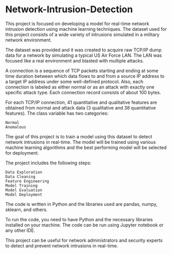 # Network-Intrusion-Detection

This project is focused on developing a model for real-time network intrusion detection using machine learning techniques. The dataset used for this project consists of a wide variety of intrusions simulated in a military network environment.

The dataset was provided and it was created to acquire raw TCP/IP dump data for a network by simulating a typical US Air Force LAN. The LAN was focused like a real environment and blasted with multiple attacks.

A connection is a sequence of TCP packets starting and ending at some time duration between which data flows to and from a source IP address to a target IP address under some well-defined protocol. Also, each connection is labeled as either normal or as an attack with exactly one specific attack type. Each connection record consists of about 100 bytes.

For each TCP/IP connection, 41 quantitative and qualitative features are obtained from normal and attack data (3 qualitative and 38 quantitative features). The class variable has two categories:

    Normal
    Anomalous

The goal of this project is to train a model using this dataset to detect network intrusions in real-time. The model will be trained using various machine learning algorithms and the best performing model will be selected for deployment.

The project includes the following steps:

    Data Exploration
    Data Cleaning
    Feature Engineering
    Model Training
    Model Evaluation
    Model Deployment

The code is written in Python and the libraries used are pandas, numpy, sklearn, and others.

To run the code, you need to have Python and the necessary libraries installed on your machine. The code can be run using Jupyter notebook or any other IDE.

This project can be useful for network administrators and security experts to detect and prevent network intrusions in real-time.
